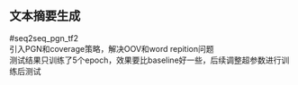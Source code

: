 文本摘要生成
----
#seq2seq_pgn_tf2<br>
引入PGN和coverage策略，解决OOV和word repition问题<br>
测试结果只训练了5个epoch，效果要比baseline好一些，后续调整超参数进行训练后测试
